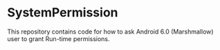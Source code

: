 # SystemPermission
This repository contains code for how to ask Android 6.0 (Marshmallow) user to grant Run-time permissions. 
